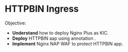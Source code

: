 # HTTPBIN Ingress
Objective:
- **Understand** how to deploy Nginx Plus as KIC.
- **Deploy** HTTPBIN aap using annotation .
- **Implement** Nginx NAP WAF to protect HTTPBIN app.